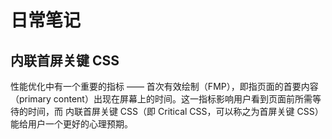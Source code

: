 # 日常笔记

## 内联首屏关键 CSS
性能优化中有一个重要的指标 —— 首次有效绘制（FMP），即指页面的首要内容（primary content）出现在屏幕上的时间。这一指标影响用户看到页面前所需等待的时间，而 内联首屏关键 CSS（即 Critical CSS，可以称之为首屏关键 CSS） 能给用户一个更好的心理预期。
